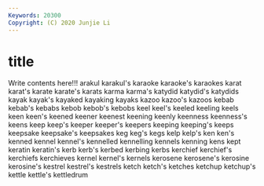 ```yaml
---
Keywords: 20300
Copyright: (C) 2020 Junjie Li
---
```


# title

Write contents here!!!
arakul 
karakul's 
karaoke 
karaoke's 
karaokes 
karat 
karat's 
karate
karate's 
karats 
karma 
karma's 
katydid 
katydid's 
katydids 
kayak 
kayak's 
kayaked
kayaking 
kayaks 
kazoo 
kazoo's 
kazoos 
kebab 
kebab's 
kebabs 
kebob 
kebob's
kebobs 
keel 
keel's 
keeled 
keeling 
keels 
keen 
keen's 
keened 
keener
keenest 
keening 
keenly 
keenness 
keenness's 
keens 
keep 
keep's 
keeper 
keeper's
keepers 
keeping 
keeping's 
keeps 
keepsake 
keepsake's 
keepsakes 
keg 
keg's 
kegs
kelp 
kelp's 
ken 
ken's 
kenned 
kennel 
kennel's 
kennelled 
kennelling 
kennels
kenning 
kens 
kept 
keratin 
keratin's 
kerb 
kerb's 
kerbed 
kerbing 
kerbs
kerchief 
kerchief's 
kerchiefs 
kerchieves 
kernel 
kernel's 
kernels 
kerosene 
kerosene's 
kerosine
kerosine's 
kestrel 
kestrel's 
kestrels 
ketch 
ketch's 
ketches 
ketchup 
ketchup's 
kettle
kettle's 
kettledrum 
